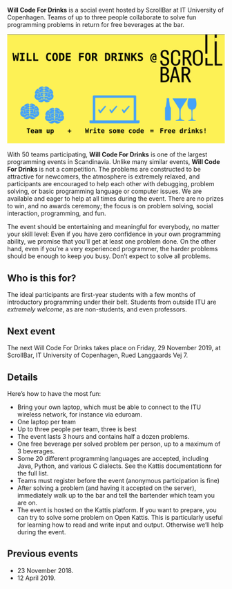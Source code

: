**Will Code For Drinks** is a social event hosted by ScrollBar at IT University of Copenhagen. Teams of up to three people collaborate to solve fun programming problems in return for free beverages at the bar.

![](assets/wcfd-banner.png)

With 50 teams participating, **Will Code For Drinks** is one of the largest programming events in Scandinavia. Unlike many similar events, **Will Code For Drinks** is not a competition.
The problems are constructed to be attractive for newcomers, the atmosphere is extremely relaxed, and participants are encouraged to help each other with debugging, problem solving, or basic programming language or computer issues. We  are available and eager to help at all times during the event. There are no prizes to win, and no awards ceremony; the focus is on problem solving, social interaction, programming, and fun.

The event should be entertaining and meaningful for everybody, no matter your skill level: Even if you have zero confidence in your own programming ability, we promise that you’ll get at least one problem done. On the other hand, even if you’re a very experienced programmer, the harder problems should be enough to keep you busy. Don’t expect to solve all problems.

Who is this for?
----------------

The ideal participants are first-year students with a few months of introductory programming under their belt. Students from outside ITU are *extremely welcome*, as are non-students, and even professors.

Next event
----------

The next Will Code For Drinks takes place on Friday, 29 November 2019, at ScrollBar, IT University of Copenhagen, Rued Langgaards Vej 7.


Details
-------

Here’s how to have the most fun:

* Bring your own laptop, which must be able to connect to the ITU wireless network, for instance via eduroam.
* One laptop per team
* Up to three people per team, three is best
* The event lasts 3 hours and contains half a dozen problems. 
* One free beverage per solved problem per person, up to a maximum of 3 beverages.
* Some 20 different programming languages are accepted, including Java, Python, and various C dialects. See the Kattis documentationn for the full list.
* Teams must register before the event (anonymous participation is fine)
* After solving a problem (and having it accepted on the server), immediately walk up to the bar and tell the bartender which team you are on.
* The event is hosted on the Kattis platform. If you want to prepare, you can try to solve some problem on Open Kattis. This is particularly useful for learning how to read and write input and output. Otherwise we’ll help during the event.

Previous events
---------------

* 23 November 2018.
* 12 April 2019.



